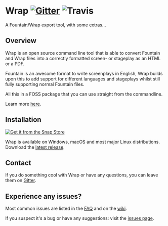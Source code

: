 Wrap [![Gitter](https://badges.gitter.im/Wraparound/wrap.svg)](https://gitter.im/Wraparound/community) ![Travis](https://travis-ci.org/Wraparound/wrap.svg?branch=master)
====


A Fountain/Wrap export tool, with some extras...

## Overview
Wrap is an open source command line tool that is able to convert Fountain and
Wrap files into a correctly formatted screen- or stageplay as an HTML or a PDF.

Fountain is an awesome format to write screenplays in English, Wrap builds upon
this to add support for different languages and stageplays whilst still fully
supporting normal Fountain files.

All this in a FOSS package that you can use straight from the commandline. 

Learn more [here](https://wraparound.github.io/).

## Installation

[![Get it from the Snap
Store](https://snapcraft.io/static/images/badges/en/snap-store-white.svg)](https://snapcraft.io/wrap)

Wrap is available on Windows, macOS and most major Linux distributions.  
Download the [latest
release](https://github.com/Wraparound/wrap/releases/latest).

## Contact
If you do something cool with Wrap or have any questions, you can leave them on
[Gitter](https://gitter.im/Wraparound/community).

## Experience any issues?
Most common issues are listed in the [FAQ](https://github.com/Wraparound/wrap/wiki/FAQ)
and on the [wiki](https://github.com/Wraparound/wrap/wiki).

If you suspect it's a bug or have any suggestions: visit the [issues
page](https://github.com/Wraparound/wrap/issues).
